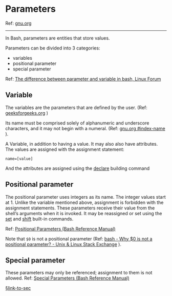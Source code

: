 # Parameters

Ref: [gnu.org](https://www.gnu.org/software/bash/manual/bash.html#Shell-Parameters)



---

In Bash, parameters are entities that store values.

Parameters can be divided into 3 categories:

- variables
- positional parameter
- special parameter

Ref:  [The difference between parameter and variable in bash, Linux Forum](https://forum.linuxconfig.org/t/the-difference-between-parameter-and-variable-in-bash/1009) 



## Variable 

The variables are the parameters that are defined by the user.  (Ref: [geeksforgeeks.org](https://www.geeksforgeeks.org/shell-script-to-demonstrate-special-parameters-with-example/) )

Its name must be comprised solely of alphanumeric and underscore characters, and it may not begin with a numeral.  (Ref:  [gnu.org #index-name](https://www.gnu.org/software/bash/manual/html_node/Definitions.html#index-name) ).

A Variable, in addition to having a value. It may also also have attributes. The values are assigned with the assignment statement:

```
name=[value]
```
And the attributes are assigned using the [declare](https://www.gnu.org/software/bash/manual/bash.html#index-declare)  building command







## Positional parameter

The positional parameter uses integers as its name. The integer values start at 1. Unlike the variable mentioned above, assignment is forbidden with the assignment statements. These parameters receive their value from the shell’s arguments when it is invoked.  It may be reassigned or set using the [set](https://www.gnu.org/software/bash/manual/bash.html#index-set) and [shift](https://www.gnu.org/software/bash/manual/bash.html#index-shift) built-in commands.

Ref:  [Positional Parameters (Bash Reference Manual)](https://www.gnu.org/software/bash/manual/html_node/Positional-Parameters.html) 

Note that `$0` is not a positional parameter (Ref:   [bash - Why $0 is not a positional parameter? - Unix & Linux Stack Exchange](https://unix.stackexchange.com/questions/412707/why-0-is-not-a-positional-parameter) ).



## Special parameter

These parameters may only be referenced; assignment to them is not allowed. Ref:  [Special Parameters (Bash Reference Manual)](https://www.gnu.org/software/bash/manual/html_node/Special-Parameters.html) 

[§link-to-sec](./special-parameters/README.md)

